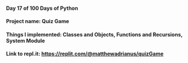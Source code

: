 #### Day 17 of 100 Days of Python
#### Project name: Quiz Game
#### Things I implemented: Classes and Objects, Functions and Recursions, System Module

#### Link to repl.it: https://replit.com/@matthewadrianus/quizGame
